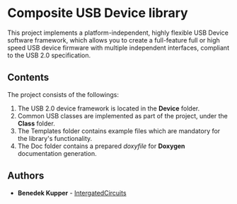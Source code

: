 # Composite USB Device library

This project implements a platform-independent, highly flexible USB Device software framework,
which allows you to create a full-feature full or high speed USB device firmware with multiple independent interfaces,
compliant to the USB 2.0 specification.

## Contents

The project consists of the followings:
1. The USB 2.0 device framework is located in the **Device** folder.
2. Common USB classes are implemented as part of the project, under the **Class** folder.
3. The Templates folder contains example files which are mandatory for the library's functionality.
4. The Doc folder contains a prepared *doxyfile* for **Doxygen** documentation generation.


## Authors

* **Benedek Kupper** - [IntergatedCircuits](https://github.com/IntergatedCircuits)